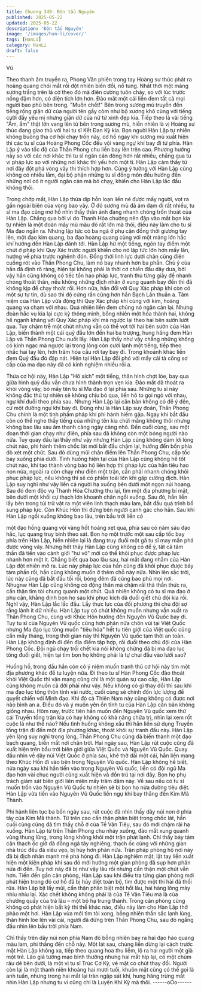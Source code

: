 ```yaml
---
title: Chương 349: Độn tẩu Nguyên
published: 2025-05-22
updated: 2025-05-22
description: 'Độn tẩu Nguyên'
image: '/images/han-li/cover/'
tags: [HanLi]
category: HanLi
draft: false
---
```


Vũ

Theo thanh âm truyền ra, Phong Vân phiên trong tay Hoàng sư
thúc phát ra hoàng quang chói mắt rồi đột nhiên biến đổi, nổ tung.
Nhất thời một mảng sương trắng trên lá cờ theo đó mà điên
cường tuôn chảy, so với lúc trước nồng đậm hơn, có diện tích lớn
hơn. Đảo mắt một cái liền đem tất cả mọi người bao phủ bên
trong.
"Muốn chết!"
Bên trong sương mù truyền đến tiếng rống giận dữ của người tên
gầy còm như bộ xương khô cùng với tiếng cười đầy yêu mị
nhưng giận dữ của nữ tử xinh đẹp kia. Tiếp theo là vài tiếng "Ầm,
ầm" thật lớn vang lên từ bên trong sương mù, hiển nhiên là vị
Hoàng sư thúc đang giao thủ với hai tu sĩ Kết Đan Kỳ kia.
Bọn người Hàn Lập tự nhiên không buông tha cơ hội chạy trốn
này, cơ hồ ngay khi sương mù xuất hiện thì các tu sĩ của Hoàng
Phong Cốc đều vội vàng ngự khí bay đi tứ phía.
Hàn Lập ỷ vào tốc độ của Thần Phong chu liền bay lên trên cao.
Phương hướng này so với các nơi khác thì tu sĩ ngăn cản đông
hơn rất nhiều, chẳng qua tu vi pháp lực so với những nơi khác thì
yếu hơn một tí. Hàn Lập cảm thấy từ nơi đây đột phá vòng vây thì
thích hợp hơn.
Cùng ý tưởng với Hàn Lập cũng không có nhiều lắm, đại bộ phận
những tu sĩ đồng môn đều hướng đến những nơi có ít người
ngăn cản mà bỏ chạy, khiến cho Hàn Lập lắc đầu không thôi.

Trong chớp mắt, Hàn Lập thừa dịp hỗn loạn liền né được mấy
người, vọt ra gần ngoài biên của vòng bao vây.
Ở đó sương mù đã ảm đạm đi rất nhiều, tu sĩ ma đạo cũng mơ hồ
nhìn thấy thân ảnh đang nhanh chóng trốn thoát của Hàn Lập.
Chẳng qua bởi vì do Thanh Hỏa chướng nên đập vào mắt bọn kia
tự nhiên là một đoàn mây mù màu đỏ rất lớn mà thôi, điều này
làm cho tu sĩ Ma đạo ngẩn ra.
Nhưng lập tức có ba ngã ở phụ cận đồng thời giương tay lên, một
đạo kim quang, ba đạo hoàng quang cùng với một mảng lớn hắc
khí hướng đến Hàn Lập đánh tới.
Hàn Lập hừ một tiếng, ngón tay điểm một chút ở pháp khí Quy
Xác trước người khiến cho nó lập tức lớn hơn mấy lần, hướng về
phía trước nghênh đón. Đồng thời linh lực dưới chân cũng điên
cuồng rót vào Thần Phong Chu, làm nó bay nhanh hơn ba phần.
Chủ ý của hắn đã định rõ ràng, hiện tại không phải là thời cơ
chiến đấu dây dưa, bởi vậy hắn cũng không có tiếc tổn hao pháp
lực, tranh thủ từng giây để nhanh chóng thoát thân, nếu không
những địch nhân ở xung quanh bay đến thì đã không kịp để chạy
thoát rồi. Hơn nữa, hắn đối với Quy Xác pháp khí còn có một sự
tự tin, dù sao thì độ cứng rắn cũng hơn hẳn Bạch Lân thuẫn a.
Tâm niệm của Hàn Lập vừa động thì Quy Xác pháp khí cùng với
kim, hoàng quang va chạm với nhau. Quả nhiên liền đem chúng
nó ngăn cản lại. Nhưng đoàn hắc vụ kia lại cực kỳ thông minh,
bỗng nhiên một hóa thành hai, không hề ngạnh kháng với Quy
Xác pháp khí mà ngược lại theo hai bên sườn lướt qua. Tuy
chậm trễ một chút nhưng vẫn có thể vọt tới hai bên sườn của Hàn
Lập, biến thành một cái quỷ đầu lớn đến hai ba trượng, hung
hăng đem Hàn Lập và Thần Phong Chu nuốt lấy.
Hàn Lập thấy như vậy chẳng những không có kinh ngạc mà
ngược lại trong lòng còn cười lạnh một tiếng, tiếp theo nhấc hai
tay lên, hơn trăm hỏa cầu rời tay bay đi. Trong khoảnh khác liền
đem Quỷ đầu đó đập nát. Hiện tại Hàn Lập đối phó với mấy cái tà
công sơ cấp của ma đạo này đã có kinh nghiệm nhiều rồi a.

Thừa cơ hội này, Hàn Lập "Hô xích" một tiếng, thân hình chợt lóe,
bay qua giữa hình quỷ đầu vẫn chưa hình thành trọn vẹn kia. Đảo
mắt đã thoát ra khỏi vòng vây, bỏ mấy tên tu sĩ Ma đạo ở lại phía
sau.
Những tu sĩ này không đắc thủ tự nhiên sẽ không chịu bỏ qua,
liền hô to gọi ngỏ với nhau, ngự khí đuổi theo phía sau. Nhưng
Hàn Lập lại căn bản không có để ý đến, cứ một đường ngự khí
bay đi.
Đúng như là Hàn Lập suy đoán, Thần Phong Chu chính là một
tinh phẩm pháp khí phi hành hiếm gặp. Ngay khi bắt đầu còn có
thể nghe thấy tiếng của những tên kia chửi mắng không thôi
nhưng không bao lâu sau âm thanh càng ngày càng nhỏ. Đến
cuối cùng, sau một đoạn thời gian chạy như điên, phía sau đã
không còn một bóng người nào nữa.
Tuy quay đầu lại thấy như vậy nhưng Hàn Lập cũng không dám
lơi lỏng chút nào, phi hành thêm chốc lát mới bắt đầu chậm lại,
hướng đến bốn phía dò xét một chút. Sau đó dùng mũi chân điểm
lên Thần Phong Chu, cấp tốc bay xuống phía dưới.
Tình huống hiện tại của Hàn Lập cũng không hề tốt chút nào, khi
tạo thành vòng bảo hộ liên hợp thì pháp lực của hắn tiêu hao non
nửa, ngoài ra còn chạy như điên một trận, cần phải nhanh chóng
khôi phục pháp lực, nếu không thì sẽ có phiền toái lớn khi gặp
cường địch.
Hàn Lập suy nghĩ như vậy liền cả người hạ xuống bên dưới một
ngọn núi hoang. Sau đó đem độc vụ Thanh Hỏa Chướng thu lại,
tìm một địa phương bí mật, bên dưới một khối cự thạch lớn
khoanh chân ngồi xuống.
Sau đó, hắn liền lấy bên trong túi trữ vật ra một viên linh thạch
màu lam, bắt đầu quá trình bổ sung pháp lực.
Còn Khúc Hồn thì đứng bên người canh gác cho hắn.
Sau khi Hàn Lập ngồi xuống không bao lâu, trên bầu trời liền có

một đạo hồng quang vội vàng hốt hoảng xẹt qua, phía sau có
năm sáu đạo hắc, lục quang truy binh theo sát.
Bon họ một trước một sau cấp tốc bay phía trên Hàn Lập, hiển
nhiên lại là đang truy đuổi một gã tu sĩ may mắn phá được vòng
vây.
Nhưng hết thảy Hàn Lập cũng không có để ý, tất cả tâm thần đã
tiến vào cảnh giới "hư vô" mới có thể khôi phục được pháp lực
nhanh hơn một ít.
Chẳng biết qua bao lâu sau, hai mắt đang nhắm của Hàn Lập đột
nhiên mở ra. Lúc này pháp lực của hắn cũng đã khôi phục được
bảy tám phần rồi, hắn cũng không muốn ở thêm chỗ này nữa.
Nhìn lên sắc trời, lúc này cũng đã bắt đầu tối rồi, bóng đêm đã
cũng bao phủ mọi nơi.
Nhugnw Hàn Lập cũng không có động thân mà chậm rãi thả thần
thức ra, cẩn thận tìm tòi chung quanh một chút.
Quả nhiên không có tu sĩ ma đạo ở phụ cận, khẳng định bọn họ
sau khi phục kích đã đuổi giết chủ đội kia rồi.
Nghĩ vậy, Hàn Lập lắc lắc đầu. Lấy thực lực của đối phương thì
chủ đội sợ rằng lành ít dữ nhiều.
Hàn Lập tuy có chút không muốn nhưng vẫn xuất ra Thần Phong
Chu, cùng với Khúc Hồn hướng đến Nguyên Vũ Quốc bay đi.
Tuy tu sĩ của Nguyên Vũ quốc cũng hơn phân nữa chôn vùi tại
Việt Quốc nhưng Ma đạo lục tông muốn "tiêu hóa" hết tu tiên giới
của Việt quốc cũng cần mấy tháng, trong thời gian này thì Nguyên
Vũ quốc tạm thời an toàn.
Hàn Lập không định đi đến địa điểm tập hợp, rồi đuổi theo chủ đội
của Hàn Phong Cốc. Đội ngũ chạy trối chết kia nói không chừng
đã bị ma đạo lục tông đuổi giết, hiện tại tìm bọn họ không phải là
tự chui đầu vào lưới sao?

Huống hồ, trong đầu hắn còn có ý niệm muốn tranh thủ cơ hội
này tìm một địa phương khác để tu luyện nữa. Đi theo tu sĩ Hàn
Phong Cốc đào thoát khỏi Việt Quốc thì vận mạng cũng chỉ là một
quản sự cao cấp, Hàn Lập cũng không muốn cả đời phải như vậy.
Nếu không có gì thay đổi thì sau khi ma đạo lục tông thôn tính vài
nước, cuối cùng sẽ chỉnh đốn lực lượng để quyết chiến với Minh
đạo.
Khi đó cả Thiên Nam này cũng không có được nơi nào bình an a.
Điều đó và ý muốn yên ổn tĩnh tu của Hàn Lập căn bản không
giống nhau.
Hôm nay, trước tiên hắn muốn đến Nguyên Vũ quốc xem thử cái
Truyền tống trận kia có hay không có khả năng chữa trị, nhìn lại
xem rốt cuộc là như thế nào?
Nếu tình huống không xấu thì hắn liền sử dụng Truyền tống trận
đi đến một địa phương khác, thoát khỏi sự tranh đấu này.
Hàn Lập yên lặng suy nghĩ trong lòng, Thần Phong Chu cũng đã
biến thành một đạo bạch quang, biến mất nơi chân trời.
Hai ngày sau, Hàn Lập rút cuộc cũng đã xuất hiện trên bầu trời
biên giới giữa Việt Quốc và Nguyên Vũ Quốc.
Quay đầu nhìn về dãy núi Việt Quốc ở phía sau, khẽ thở dài một
cái, hắn liền mang theo Khúc Hồn đi vào bên trong Nguyên Vũ
quốc.
Hàn Lập không hề biết, nửa ngày sau khi hắn tiến vào trong
Nguyên Vũ quốc, liền có đội ngũ Ma đạo hơn vài chục người
cũng xuất hiện và đồn trú tại nơi đây. Bọn họ phụ trách giám sát
biên giới liên miên mấy trăm dặm này. Về sau nếu có tu sĩ muốn
trốn vào Nguyên Vũ Quốc tự nhiên sẽ bị bọn họ nửa đường tiêu
diệt.
Hàn Lập vừa tiến vào Nguyên Vũ Quốc liền ngự khí bay thẳng
đến Kim Mã Thành.

Phi hành liên tục ba bốn ngày sau, rút cuộc đã nhìn thấy dãy núi
non ở phía tây của Kim Mã thành.
Từ trên cao cẩn thận phân biệt trong chốc lát, hắn cuối cùng cũng
đã tìm thấy chỗ ở của Tề Vân Tiêu, sau đó mới chậm rãi hạ
xuống.
Hàn Lập từ trên Thần Phong chu nhảy xuống, đảo mắt xung
quanh vùng thung lũng, trong lòng không khỏi một trận phát lạnh.
Chỉ thấy bảy tám căn thạch ốc giờ đã đông ngã tây nghiêng,
thạch ốc cùng với những gian nhà trúc đều đã xiêu vẹo, bị hủy
hơn phân nửa.
Trận pháp phòng hộ nơi này đã bị địch nhân mạnh mẽ phá hỏng
đi.
Hàn Lập nghiêm mặt, lật tay liền xuất hiện một kiện pháp khi sau
đó mới hướng một gian phòng đã sụp hơn phân nửa đi đến.
Tuy nơi này đã bị như vậy lâu rồi nhưng cẩn thận một chút vẫn
hơn.
Tiến đến gần căn phòng, Hàn Lập sau khi điều tra từng gian
phòng mới phát hiện trong đó cơ hồ đã bị hủy diệt toàn bộ, tìm
được một thi hài đã thối rữa.
Hàn Lập bịt lấy mũi, cẩn thận phân biệt một hồi lâu, hai hàng lông
mày nhíu nhíu lại.
Xác chết không không phải là của Tề Vân Tiêu mà là của chưởng
quầy của trà lâu – một bộ hạ trung thành.
Trong căn phòng cũng không có phát hiện bất kỳ thi thể khác nào,
điều này làm cho Hàn Lập thở phào một hơi.
Hàn Lập vừa mới tìm tòi xong, bỗng nhiên thần sắc lạnh lùng,
thân hình lóe lên vài cái, người đã đứng trên Thần Phong Chu,
sau đó ngẩng đầu nhìn lên bầu trời phía Nam.

Chỉ thấy trên dãy núi non phía Nam đó bỗng nhiên bay ra hai đạo
hào quang màu lam, phi thẳng đến chỗ này.
Một lát sau, chúng liền dừng lại cách trước mặt Hàn Lập không
xa, tiếp theo quang hoa thu liễm, lộ ra hai người một già một trẻ.
Lão giả tướng mạo bình thường nhưng hai mắt híp lại, có một
chùm râu dê bên dưới, là một vị tu sĩ Trúc Cơ Kỳ, vẻ mặt có chút
thay đổi.
Người còn lại là một thanh niên khoảng hai mươi tuổi, khuôn mặt
cũng có thể gọi là anh tuấn, nhưng trong hai mắt lại tràn ngập sát
khí, hung hăng trừng mắt nhìn Hàn Lập nhưng tu vi cũng chỉ là
Luyện Khí Kỳ mà thôi.
------oOo------
